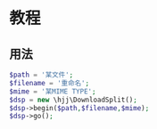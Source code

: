 教程
====

用法
-------
```php
$path = '某文件';
$filename = '重命名';
$mime = '某MIME TYPE';
$dsp = new \hjj\DownloadSplit();
$dsp->begin($path,$filename,$mime);
$dsp->go();
